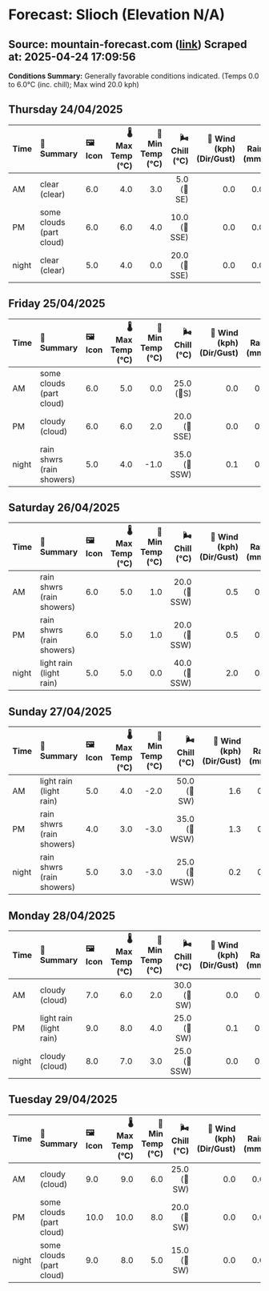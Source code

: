 # Forecast: Slioch (Elevation N/A)
**Source:** mountain-forecast.com ([link](https://www.mountain-forecast.com/peaks/Slioch/forecasts/981))
**Scraped at:** 2025-04-24 17:09:56
---

**Conditions Summary:** Generally favorable conditions indicated. (Temps 0.0 to 6.0°C (inc. chill); Max wind 20.0 kph)

## Thursday 24/04/2025
| **Time** | **📝 Summary** | **🖼️ Icon** | **🌡️ Max Temp (°C)** | **🥶 Min Temp (°C)** | **🌬️ Chill (°C)** | **💨 Wind (kph) (Dir/Gust)** | **💧 Rain (mm)** | **❄️ Snow (cm)** | **☁️ Cloud Base (m)** | **🧊 Freezing Lvl (m)** |
|:------- |:------- |:----- |--------------: |-------------: |-----------: |---------------------: |---------: |----------: |---------------: |----------------: |
| AM      | clear<br><span class="icon-desc">(clear)</span> | 6.0 | 4.0 | 3.0 | 5.0<br>(🧭SE) | 0.0 | 0.0 | 950 | 1650 |
| PM      | some clouds<br><span class="icon-desc">(part cloud)</span> | 6.0 | 6.0 | 4.0 | 10.0<br>(🧭SSE) | 0.0 | 0.0 | 900 | 1800 |
| night   | clear<br><span class="icon-desc">(clear)</span> | 5.0 | 4.0 | 0.0 | 20.0<br>(🧭SSE) | 0.0 | 0.0 | 950 | 1750 |

## Friday 25/04/2025
| **Time** | **📝 Summary** | **🖼️ Icon** | **🌡️ Max Temp (°C)** | **🥶 Min Temp (°C)** | **🌬️ Chill (°C)** | **💨 Wind (kph) (Dir/Gust)** | **💧 Rain (mm)** | **❄️ Snow (cm)** | **☁️ Cloud Base (m)** | **🧊 Freezing Lvl (m)** |
|:------- |:------- |:----- |--------------: |-------------: |-----------: |---------------------: |---------: |----------: |---------------: |----------------: |
| AM      | some clouds<br><span class="icon-desc">(part cloud)</span> | 6.0 | 5.0 | 0.0 | 25.0<br>(🧭S) | 0.0 | 0.0 | 8400 | 1950 |
| PM      | cloudy<br><span class="icon-desc">(cloud)</span> | 6.0 | 6.0 | 2.0 | 20.0<br>(🧭SSE) | 0.0 | 0.0 | 900 | 1800 |
| night   | rain shwrs<br><span class="icon-desc">(rain showers)</span> | 5.0 | 4.0 | -1.0 | 35.0<br>(🧭SSW) | 0.1 | 0.0 | 850 | 1800 |

## Saturday 26/04/2025
| **Time** | **📝 Summary** | **🖼️ Icon** | **🌡️ Max Temp (°C)** | **🥶 Min Temp (°C)** | **🌬️ Chill (°C)** | **💨 Wind (kph) (Dir/Gust)** | **💧 Rain (mm)** | **❄️ Snow (cm)** | **☁️ Cloud Base (m)** | **🧊 Freezing Lvl (m)** |
|:------- |:------- |:----- |--------------: |-------------: |-----------: |---------------------: |---------: |----------: |---------------: |----------------: |
| AM      | rain shwrs<br><span class="icon-desc">(rain showers)</span> | 6.0 | 5.0 | 1.0 | 20.0<br>(🧭SSW) | 0.5 | 0.0 | 400 | 1750 |
| PM      | rain shwrs<br><span class="icon-desc">(rain showers)</span> | 6.0 | 5.0 | 1.0 | 20.0<br>(🧭SSW) | 0.5 | 0.0 | 550 | 1700 |
| night   | light rain<br><span class="icon-desc">(light rain)</span> | 5.0 | 5.0 | 0.0 | 40.0<br>(🧭SSW) | 2.0 | 0.0 | 1500 | 2000 |

## Sunday 27/04/2025
| **Time** | **📝 Summary** | **🖼️ Icon** | **🌡️ Max Temp (°C)** | **🥶 Min Temp (°C)** | **🌬️ Chill (°C)** | **💨 Wind (kph) (Dir/Gust)** | **💧 Rain (mm)** | **❄️ Snow (cm)** | **☁️ Cloud Base (m)** | **🧊 Freezing Lvl (m)** |
|:------- |:------- |:----- |--------------: |-------------: |-----------: |---------------------: |---------: |----------: |---------------: |----------------: |
| AM      | light rain<br><span class="icon-desc">(light rain)</span> | 5.0 | 4.0 | -2.0 | 50.0<br>(🧭SW) | 1.6 | 0.0 | 250 | 1800 |
| PM      | rain shwrs<br><span class="icon-desc">(rain showers)</span> | 4.0 | 3.0 | -3.0 | 35.0<br>(🧭WSW) | 1.3 | 0.0 | 300 | 1500 |
| night   | rain shwrs<br><span class="icon-desc">(rain showers)</span> | 5.0 | 3.0 | -3.0 | 25.0<br>(🧭WSW) | 0.2 | 0.0 | 750 | 1550 |

## Monday 28/04/2025
| **Time** | **📝 Summary** | **🖼️ Icon** | **🌡️ Max Temp (°C)** | **🥶 Min Temp (°C)** | **🌬️ Chill (°C)** | **💨 Wind (kph) (Dir/Gust)** | **💧 Rain (mm)** | **❄️ Snow (cm)** | **☁️ Cloud Base (m)** | **🧊 Freezing Lvl (m)** |
|:------- |:------- |:----- |--------------: |-------------: |-----------: |---------------------: |---------: |----------: |---------------: |----------------: |
| AM      | cloudy<br><span class="icon-desc">(cloud)</span> | 7.0 | 6.0 | 2.0 | 30.0<br>(🧭SW) | 0.0 | 0.0 | 500 | 2150 |
| PM      | light rain<br><span class="icon-desc">(light rain)</span> | 9.0 | 8.0 | 4.0 | 25.0<br>(🧭SW) | 0.1 | 0.0 | 600 | 2250 |
| night   | cloudy<br><span class="icon-desc">(cloud)</span> | 8.0 | 7.0 | 3.0 | 25.0<br>(🧭SSW) | 0.0 | 0.0 | 2450 | 2450 |

## Tuesday 29/04/2025
| **Time** | **📝 Summary** | **🖼️ Icon** | **🌡️ Max Temp (°C)** | **🥶 Min Temp (°C)** | **🌬️ Chill (°C)** | **💨 Wind (kph) (Dir/Gust)** | **💧 Rain (mm)** | **❄️ Snow (cm)** | **☁️ Cloud Base (m)** | **🧊 Freezing Lvl (m)** |
|:------- |:------- |:----- |--------------: |-------------: |-----------: |---------------------: |---------: |----------: |---------------: |----------------: |
| AM      | cloudy<br><span class="icon-desc">(cloud)</span> | 9.0 | 9.0 | 6.0 | 25.0<br>(🧭SW) | 0.0 | 0.0 | 6100 | 2650 |
| PM      | some clouds<br><span class="icon-desc">(part cloud)</span> | 10.0 | 10.0 | 8.0 | 20.0<br>(🧭SW) | 0.0 | 0.0 | 6350 | 2700 |
| night   | some clouds<br><span class="icon-desc">(part cloud)</span> | 9.0 | 8.0 | 5.0 | 15.0<br>(🧭SW) | 0.0 | 0.0 | 6500 | 2650 |